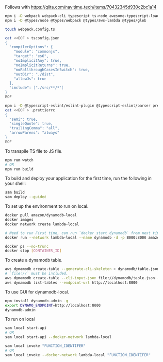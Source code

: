 Follows with https://qiita.com/navitime_tech/items/70432345d930c2bc1a14
```bash
npm i -D webpack webpack-cli typescript ts-node awesome-typescript-loader aws-sdk glob
npm i -D @types/node @types/webpack @types/aws-lambda @types/glob

touch webpack.config.ts

cat <<EOF > tsconfig.json
{
  "compilerOptions": {
    "module": "commonjs",
    "target": "es6",
    "noImplicitAny": true,
    "noImplicitReturns": true,
    "noFallthroughCasesInSwitch": true,
    "outDir": "./dist",
    "allowJs": true
  },
  "include": ["./src/**/*"]
}
EOF

npm i -D @typescript-eslint/eslint-plugin @typescript-eslint/parser prettier eslint-config-prettier eslint-plugin-prettier
cat <<EOF > .prettierrc
{
  "semi": true,
  "singleQuote": true,
  "trailingComma": "all",
  "arrowParens": "always"
}
EOF
```

To transpile TS file to JS file.
```bash
npm run watch
# OR
npm run build
```

To build and deploy your application for the first time, run the following in your shell:
```bash
sam build
sam deploy --guided
```

To set up the environment to run on local.
```bash
docker pull amazon/dynamodb-local
docker images
docker network create lambda-local

# Need to run First time, can run `docker start dynamodb` from next time.
docker run --network lambda-local --name dynamodb -d -p 8000:8000 amazon/dynamodb-local -jar DynamoDBLocal.jar -sharedDb

docker ps --no-trunc
docker stop [CONTAINER_ID]
```

To create a dynamodb table.
```bash
aws dynamodb create-table --generate-cli-skeleton > dynamodb/table.json
# `file://` must be included.
aws dynamodb create-table --cli-input-json file://dynamodb/table.json --endpoint-url http://localhost:8000
aws dynamodb list-tables --endpoint-url http://localhost:8000
```

To use GUI for dynamodb-local.
```bash
npm install dynamodb-admin -g
export DYNAMO_ENDPOINT=http://localhost:8000
dynamodb-admin
```

To run on local
```bash
sam local start-api
# OR
sam local start-api --docker-network lambda-local

sam local invoke "FUNCTION_IDENTIFER"
# OR
sam local invoke --docker-network lambda-local "FUNCTION_IDENTIFER"
```